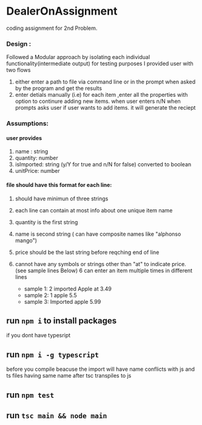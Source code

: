 # DealerOnAssignment
coding assignment for 2nd Problem.

### Design :
   Followed a Modular approach by isolating each individual functionality(intermediate output) for testing purposes
  I provided user with two flows
  1. either enter a path to file via command line or in the prompt when asked by the program and get the results
  2. enter detials manually 
  (i.e) for each item ,enter all the properties with option to continure adding new items.
  when user enters n/N when prompts asks user if user wants to add items. it will generate the reciept
  
### Assumptions:
  #### user provides 
  1. name : string
  2. quantity: number
  3. isImported: string (y/Y for true and n/N for false) converted to boolean
  4. unitPrice: number
  #### file should have this format for each line: 
  1. should have minimun of three strings 
  2. each line can contain at most info about one unique item name
  3. quantity is the first string
  4. name is second string ( can have composite names like "alphonso mango")
  5. price should be the last string before reqching end of line
  7. cannot have any symbols or strings other than "at" to indicate price. (see sample lines Below)
  6 can enter an item multiple times in different lines 
  
      * sample 1:  2 imported Apple at 3.49
      * sample 2:  1 apple 5.5
      * sample 3:  Imported apple 5.99

## run `npm i` to install packages 

if you dont have typesript 

## run `npm i -g typescript`

before you compile beacuse the import will have name conflicts with js and ts files having same name after tsc transpiles to js
## run `npm test`

## run `tsc main && node main` 
